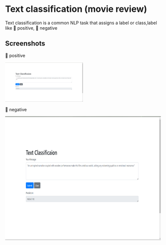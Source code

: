 
# Text classification (movie review)

Text classification is a common NLP task that assigns a label or class,label like 🙂 positive, 🙁 negative



## Screenshots
<p>🙂 positive</p>
<img src="temp\Screenshot1.png" height="50%" width="50%">

<p>🙁 negative</p>
<img src="temp\Screenshot2.png" height="400" width="600">
